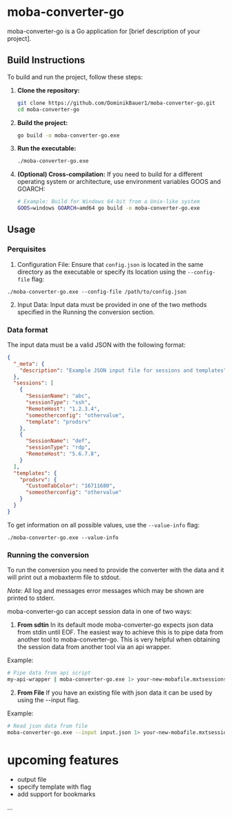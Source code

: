 # moba-converter-go

moba-converter-go is a Go application for [brief description of your project].

## Build Instructions

To build and run the project, follow these steps:

1. **Clone the repository:**

   ```bash
   git clone https://github.com/DominikBauer1/moba-converter-go.git
   cd moba-converter-go
   ```
2. **Build the project:**
    ```bash
    go build -o moba-converter-go.exe
    ```
3. **Run the executable:**
    ```bash
    ./moba-converter-go.exe
    ```
4. **(Optional) Cross-compilation:**
    If you need to build for a different operating system or architecture, use environment variables GOOS and GOARCH:
    ```bash
    # Example: Build for Windows 64-bit from a Unix-like system
    GOOS=windows GOARCH=amd64 go build -o moba-converter-go.exe
    ```

## Usage



### Perquisites

1. Configuration File:
Ensure that `config.json` is located in the same directory as the executable or specify its location using the `--config-file` flag:

```shell
./moba-converter-go.exe --config-file /path/to/config.json
```

2. Input Data:
Input data must be provided in one of the two methods specified in the Running the conversion section.


### Data format

The input data must be a valid JSON with the following format:

```json
{
  "_meta": {
    "description": "Example JSON input file for sessions and templates"
  },
  "sessions": [
    {
      "SessionName": "abc",
      "sessionType": "ssh",
      "RemoteHost": "1.2.3.4",
      "someotherconfig": "othervalue",
      "template": "prodsrv"
    },
    {
      "SessionName": "def",
      "sessionType": "rdp",
      "RemoteHost": "5.6.7.8",
    }
  ],
  "templates": {
    "prodsrv": {
      "CustomTabColor": "16711680",
      "someotherconfig": "othervalue"
    }
  }
}
```

To get information on all possible values, use the `--value-info` flag:

```shell
./moba-converter-go.exe --value-info
```

### Running the conversion

To run the conversion you need to provide the converter with the data and it will print out a mobaxterm file to stdout.

*Note:* All log and  messages error messages which may be shown are printed to stderr.

moba-converter-go can accept session data in one of two ways: 

1. **From sdtin**
In its default mode moba-converter-go expects json data from stdin until EOF. The easiest way to achieve this is to pipe data from another tool to moba-converter-go.
This is very helpful when obtaining the session data from another tool via an api wrapper.

Example: 
```bash
# Pipe data from api script
my-api-wrapper | moba-converter-go.exe 1> your-new-mobafile.mxtsessions
```

2. **From File**
If you have an existing file with json data it can be used by using the --input flag.

Example: 
```bash
# Read json data from file
moba-converter-go.exe --input input.json 1> your-new-mobafile.mxtsessions
```

# upcoming features
- output file
- specify template with flag
- add support for bookmarks



...